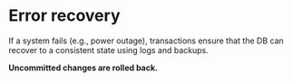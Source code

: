 # Error recovery
If a system fails (e.g., power outage), transactions ensure that the DB can recover to a consistent
state using logs and backups.

**Uncommitted changes are rolled back.**
